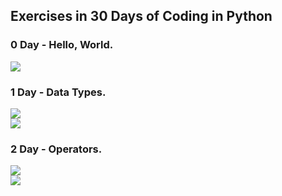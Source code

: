 ## Exercises in 30 Days of Coding in Python
### 0 Day - Hello, World.
<image src="https://github.com/dkob1996/Python-Lessons/blob/main/HackerRank/img/0.JPG">

### 1 Day - Data Types.
<image src="https://github.com/dkob1996/Python-Lessons/blob/main/HackerRank/img/1_0.JPG"><br>
<image src="https://github.com/dkob1996/Python-Lessons/blob/main/HackerRank/img/1_1.JPG">

### 2 Day - Operators.
<image src="https://github.com/dkob1996/Python-Lessons/blob/main/HackerRank/img/2_0.JPG"><br>
<image src="https://github.com/dkob1996/Python-Lessons/blob/main/HackerRank/img/2_1.JPG">